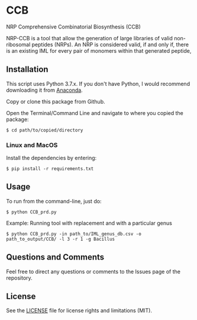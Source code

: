 # CCB
NRP Comprehensive Combinatorial Biosynthesis (CCB)

NRP-CCB is a tool that allow the generation of large libraries of valid non-ribosomal peptides (NRPs). An NRP is considered valid, if and only if, there is an existing IML for every pair of monomers within that generated peptide,

## Installation
This script uses Python 3.7.x. If you don't have Python, I would recommend downloading it from [Anaconda](https://www.continuum.io/downloads).

Copy or clone this package from Github.

Open the Terminal/Command Line and navigate to where you copied the package:

    $ cd path/to/copied/directory

### Linux and MacOS

Install the dependencies by entering:

    $ pip install -r requirements.txt

## Usage

To run from the command-line, just do:

    $ python CCB_prd.py

Example: Running tool with replacement and with a particular genus

    $ python CCB_prd.py -in path_to/IML_genus_db.csv -o path_to_output/CCB/ -l 3 -r 1 -g Bacillus


## Questions and Comments

Feel free to direct any questions or comments to the Issues page of the repository.

## License

See the [LICENSE](LICENSE.md) file for license rights and limitations (MIT).

